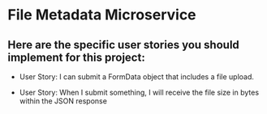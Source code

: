 File Metadata Microservice
============================

Here are the specific user stories you should implement for this project:
----------------------------

- User Story: I can submit a FormData object that includes a file upload.


- User Story: When I submit something, I will receive the file size in bytes within the JSON response